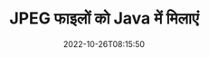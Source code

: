 ---
############################# Static ############################
layout: "auto-gen-merger"
date: 2022-10-26T08:15:50
draft: false
otherformats: vssx vstm vstx vsx vtx xlam xls xlsb xlsm xlsx xlt xltm xltx xps jpg png

############################# Head ############################
head_title: "जावा और J2SE दस्तावेज़ मर्जर API के माध्यम से JPEG फ़ाइलें संयोजित करें"
head_description: "स्रोत दस्तावेज़ के रूप में सभी डेटा, शैली और स्वरूपण के साथ दस्तावेज़ विलय API का उपयोग करके जावा में एकाधिक JPEG फ़ाइलों को संयोजित करें।"

############################# Header ############################
title: "JPEG फाइलों को Java में मिलाएं"
description: "JPEG को Java कोड की कुछ पंक्तियों के साथ मिलाएं।"
bg_image: "https://cms.admin.containerize.com/templates/aspose/App_Themes/V3/images/bg/header1.png"
bg_overlay: false
button:
    enable: true
    icon: "fas fa-arrow-down"
    label: "नि: शुल्क परीक्षण डाउनलोड करें"
    link: "https://downloads.groupdocs.com/merger/java"

############################# SubMenu ############################
submenu:
    enable: true

    left:
        img_alt: "GroupDocs.Merger for Java"
        image: "https://cms.admin.containerize.com/templates/groupdocs/images/product-logos/90x90-noborder/groupdocs-merger-java.png"
        product: "GroupDocs.Merger"
        platform: "Java"

    middle:
        button:

            # button loop
            - link: "https://apireference.groupdocs.com/merger/java"
              text: "एपीआई संदर्भ"

            # button loop
            - link: "https://github.com/groupdocs-merger"
              text: "कोड उदाहरण"

            # button loop
            - link: "https://products.groupdocs.app/merger/family"
              text: "लाइव डेमो"

            # button loop
            - link: "https://purchase.groupdocs.com/pricing/merger/java"
              text: "मूल्य निर्धारण"

    right:
        link_download: "https://downloads.groupdocs.com/merger"
        link_learn: "https://docs.groupdocs.com/merger/java"
        link_buy: "https://purchase.groupdocs.com"

############################# About ############################
about:
    enable: true
    title: "GroupDocs.Merger for Java API के बारे में"
    content: |
        [GroupDocs.Merger for Java](/hi/merger/java/) एकाधिक PDF, Microsoft Office (Word, Excel, PowerPoint, OneNote), OpenDocument, HTML, छवियों और Java एप्लिकेशन के भीतर एक ही फ़ाइल में कई अन्य दस्तावेज़। GroupDocs.Merger आपको बहुत सारे प्रयास बचाएगा, क्योंकि आपको JPEG दस्तावेज़ों को संयोजित करने की अनुमति है - किसी भी तृतीय-पक्ष सॉफ़्टवेयर, डेस्कटॉप एप्लिकेशन या प्लगइन्स को स्थापित करने की कोई आवश्यकता नहीं है। अब अपना समय बर्बाद करना और फाइलों को मैन्युअल रूप से संयोजित करना अनावश्यक है! GroupDocs मिशन सर्वोत्तम गुणवत्ता प्रदान करना और दस्तावेज़-प्रसंस्करण वर्कफ़्लो को सरल बनाना है।
        
        GroupDocs.Merger API कॉर्पोरेट समाधानों के लिए एक सही विकल्प है जिसके लिए फ़ाइल संयोजन सुविधाओं की आवश्यकता होती है। ये एपीआई J2SE 7.0 (1.7), J2SE 8.0 (1.8), Java 10 सहित सभी प्रमुख ऑपरेटिंग सिस्टम और प्लेटफॉर्म पर अच्छी तरह से समर्थित हैं।

############################# Steps ############################
steps:
    enable: true
    title_left: "Java में अनेक JPEG फ़ाइलें संयोजित करें"
    content_left: |
        [GroupDocs.Merger for Java](/hi/merger/java/) जावा डेवलपर्स के लिए कुछ आसान चरणों को लागू करके कई JPEG फाइलों को जोड़ना आसान बनाता है।
        
        * **विलय** का एक उदाहरण बनाएं और स्रोत दस्तावेज़ पथ को कंस्ट्रक्टर पैरामीटर के रूप में पास करें।
        * **विलय** वर्ग के **शामिल हों** को कॉल करें और दूसरा स्रोत दस्तावेज़ पथ पास करें।
        * मर्ज किए गए दस्तावेज़ को सहेजने के लिए **विलय** वर्ग के **सहेजें** पर कॉल करें।

    title_right: "सिस्टम आवश्यकताएं"
    content_right: |
        GroupDocs.Merger for Java API सभी प्रमुख प्लेटफॉर्म और ऑपरेटिंग सिस्टम पर समर्थित हैं। नीचे दिए गए कोड को निष्पादित करने से पहले, कृपया सुनिश्चित करें कि आपके सिस्टम पर निम्नलिखित पूर्वापेक्षाएँ स्थापित हैं।

        * ऑपरेटिंग सिस्टम: माइक्रोसॉफ्ट विंडोज, लिनक्स, मैकओएस
        * विकास परिवेश: NetBeans, IntelliJ IDEA, Eclipse
        * फ़्रेमवर्क: J2SE 7.0 (1.7), J2SE 8.0 (1.8), Java 10
        * [Maven](https://repository.groupdocs.com/webapp/#/artifacts/browse/tree/General/repo/com/groupdocs/groupdocs-merger) से GroupDocs.Merger for Java का नवीनतम संस्करण डाउनलोड करें
         
    code: |
     {{% merger/additional-styles %}}
     {{< merger/code-merger title="Java उदाहरण कोड का उपयोग करके JPEG फ़ाइलों को कैसे संयोजित करें">}}

        ```java    
        // GroupDocs.Merger for Java API का उपयोग करके JPEG फ़ाइलें संयोजित करें
        // इनपुट JPEG दस्तावेज़ के साथ त्वरित विलय
        Merger merger = new Merger("input_1.jpeg");

        // मर्जर क्लास इंस्टेंस की कॉल जॉइन विधि और दूसरा स्रोत दस्तावेज़ पथ पास करें
        merger.join("input_2.jpeg");
    
        // मर्ज किए गए दस्तावेज़ को सहेजने के लिए मर्जर क्लास इंस्टेंस की कॉल सेव विधि
        merger.save("merged-file.jpeg"); 
        ```
     {{< /merger/code-merger >}}

############################# Demos ############################
demos:
    enable: true
    title: "लाइव डेमो - दस्तावेज़ों को संयोजित करने के लिए ऑनलाइन ऐप"
    content: |
       [GroupDocs.Merger Live Demos](https://products.groupdocs.app/merger/family) वेबसाइट पर जाकर अभी एक से अधिक JPEG फ़ाइलें संयोजित करें।
       लाइव डेमो के निम्नलिखित लाभ हैं।
        
############################# About Formats ############################
about_formats:
    enable: true

############################# More Formats ############################
more_formats:
    enable: true
    title: "अन्य दस्तावेज़ स्वरूपों को मर्ज करना"
    content: |
        फ़ाइल स्वरूपों और छवियों के लिए Java दस्तावेज़ मर्जर API। नीचे बताए गए कुछ लोकप्रिय दस्तावेज़ स्वरूपों को एक साथ मिलाएं।

############################# Back to top ###############################
back_to_top:
    enable: true
---
